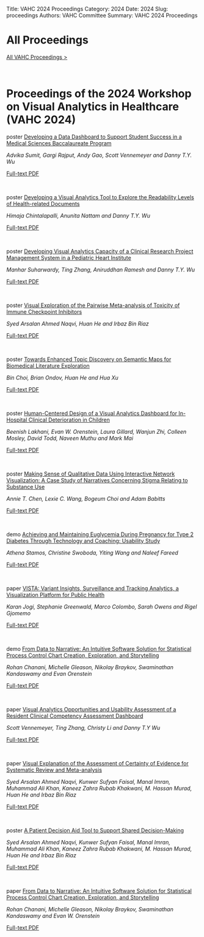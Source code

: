 Title: VAHC 2024 Proceedings
Category: 2024
Date: 2024
Slug: proceedings
Authors: VAHC Committee
Summary: VAHC 2024 Proceedings


# All Proceedings

[All VAHC Proceedings >](../page/all-proceedings.html)
<p>&nbsp;</p>


# Proceedings of the 2024 Workshop on Visual Analytics in Healthcare (VAHC 2024)


<span class="badge badge-poster">poster</span>
[Developing a Data Dashboard to Support Student Success in a Medical Sciences Baccalaureate Program](../proceedings/2024/1.html)

*Advika Sumit, Gargi Rajput, Andy Gao, Scott Vennemeyer and Danny T.Y. Wu*

[Full-text PDF](../proceedings/2024/1.pdf)
<p>&nbsp;</p>


<span class="badge badge-poster">poster</span>
[Developing a Visual Analytics Tool to Explore the Readability Levels of Health-related Documents](../proceedings/2024/2.html)

*Himaja Chintalapalli, Anunita Nattam and Danny T.Y. Wu*

[Full-text PDF](../proceedings/2024/2.pdf)
<p>&nbsp;</p>


<span class="badge badge-poster">poster</span>
[Developing Visual Analytics Capacity of a Clinical Research Project Management System in a Pediatric Heart Institute](../proceedings/2024/3.html)

*Manhar Suharwardy, Ting Zhang, Aniruddhan Ramesh and Danny T.Y. Wu*

[Full-text PDF](../proceedings/2024/3.pdf)
<p>&nbsp;</p>


<span class="badge badge-poster">poster</span>
[Visual Exploration of the Pairwise Meta-analysis of Toxicity of Immune Checkpoint Inhibitors](../proceedings/2024/5.html)

*Syed Arsalan Ahmed Naqvi, Huan He and Irbaz Bin Riaz*

[Full-text PDF](../proceedings/2024/5.pdf)
<p>&nbsp;</p>


<span class="badge badge-poster">poster</span>
[Towards Enhanced Topic Discovery on Semantic Maps for Biomedical Literature Exploration](../proceedings/2024/6.html)

*Bin Choi, Brian Ondov, Huan He and Hua Xu*

[Full-text PDF](../proceedings/2024/6.pdf)
<p>&nbsp;</p>


<span class="badge badge-poster">poster</span>
[Human-Centered Design of a Visual Analytics Dashboard for In-Hospital Clinical Deterioration in Children](../proceedings/2024/7.html)

*Beenish Lakhani, Evan W. Orenstein, Laura Gillard, Wanjun Zhi, Colleen Mosley, David Todd, Naveen Muthu and Mark Mai*

[Full-text PDF](../proceedings/2024/7.pdf)
<p>&nbsp;</p>


<span class="badge badge-poster">poster</span>
[Making Sense of Qualitative Data Using Interactive Network Visualization: A Case Study of Narratives Concerning Stigma Relating to Substance Use](../proceedings/2024/8.html)

*Annie T. Chen, Lexie C. Wang, Bogeum Choi and Adam Babitts*

[Full-text PDF](../proceedings/2024/8.pdf)
<p>&nbsp;</p>


<span class="badge badge-demo">demo</span>
[Achieving and Maintaining Euglycemia During Pregnancy for Type 2 Diabetes Through Technology and Coaching: Usability Study](../proceedings/2024/9.html)

*Athena Stamos, Christine Swoboda, Yiting Wang and Naleef Fareed*

[Full-text PDF](../proceedings/2024/9.pdf)
<p>&nbsp;</p>


<span class="badge badge-paper">paper</span>
[VISTA: Variant Insights, Surveillance and Tracking Analytics, a Visualization Platform for Public Health](../proceedings/2024/11.html)

*Karan Jogi, Stephanie Greenwald, Marco Colombo, Sarah Owens and Rigel Gjomemo*

[Full-text PDF](../proceedings/2024/11.pdf)
<p>&nbsp;</p>


<span class="badge badge-demo">demo</span>
[From Data to Narrative: An Intuitive Software Solution for Statistical Process Control Chart Creation, Exploration, and Storytelling](../proceedings/2024/12.html)

*Rohan Chanani, Michelle Gleason, Nikolay Braykov, Swaminathan Kandaswamy and Evan Orenstein*

[Full-text PDF](../proceedings/2024/12.pdf)
<p>&nbsp;</p>


<span class="badge badge-paper">paper</span>
[Visual Analytics Opportunities and Usability Assessment of a Resident Clinical Competency Assessment Dashboard](../proceedings/2024/13.html)

*Scott Vennemeyer, Ting Zhang, Christy Li and Danny T.Y Wu*

[Full-text PDF](../proceedings/2024/13.pdf)
<p>&nbsp;</p>


<span class="badge badge-paper">paper</span>
[Visual Explanation of the Assessment of Certainty of Evidence for Systematic Review and Meta-analysis](../proceedings/2024/15.html)

*Syed Arsalan Ahmed Naqvi, Kunwer Sufyan Faisal, Manal Imran, Muhammad Ali Khan, Kaneez Zahra Rubab Khakwani, M. Hassan Murad, Huan He and Irbaz Bin Riaz*

[Full-text PDF](../proceedings/2024/15.pdf)
<p>&nbsp;</p>


<span class="badge badge-poster">poster</span>
[A Patient Decision Aid Tool to Support Shared Decision-Making](../proceedings/2024/16.html)

*Syed Arsalan Ahmed Naqvi, Kunwer Sufyan Faisal, Manal Imran, Muhammad Ali Khan, Kaneez Zahra Rubab Khakwani, M. Hassan Murad, Huan He and Irbaz Bin Riaz*

[Full-text PDF](../proceedings/2024/16.pdf)
<p>&nbsp;</p>


<span class="badge badge-paper">paper</span>
[From Data to Narrative: An Intuitive Software Solution for Statistical Process Control Chart Creation, Exploration, and Storytelling](../proceedings/2024/19.html)

*Rohan Chanani, Michelle Gleason, Nikolay Braykov, Swaminathan Kandaswamy and Evan W. Orenstein*

[Full-text PDF](../proceedings/2024/19.pdf)
<p>&nbsp;</p>

